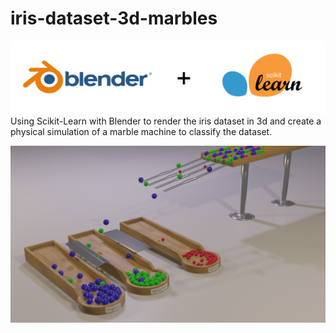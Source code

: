 # iris-dataset-3d-marbles
![bld](blendner_sklearn.png)
Using Scikit-Learn with Blender to render the iris dataset in 3d and create a physical simulation of a marble machine to classify the dataset.

![scene](1492.png)
